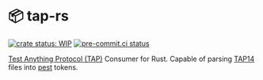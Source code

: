 # 📦 tap-rs

[![crate status: WIP](https://img.shields.io/badge/crate-WIP-blue)](https://github.com/ChiefGokhlayeh/tap-rs) [![pre-commit.ci status](https://results.pre-commit.ci/badge/github/ChiefGokhlayeh/tap-rs/main.svg)](https://results.pre-commit.ci/latest/github/ChiefGokhlayeh/tap-rs/main)

[Test Anything Protocol (TAP)](https://testanything.org/) Consumer for Rust. Capable of parsing [TAP14](https://testanything.org/tap-version-14-specification.html) files into [pest](https://github.com/pest-parser/pest) tokens.
